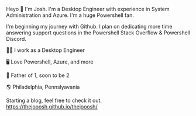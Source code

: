 Heyo 👋 I'm Josh. I'm a Desktop Engineer with experience in System Administration and Azure. I'm a huge Powershell fan. 

I'm beginning my journey with Github. I plan on dedicating more time answering support questions in the Powershell Stack Overflow & Powershell Discord.

🧑‍💼 I work as a Desktop Engineer

🖥️ Love Powershell, Azure, and more

👨 Father of 1, soon to be 2

🌎 Philadelphia, Pennslyavania

Starting a blog, feel free to check it out.
https://thejooosh.github.io/thejooosh/
